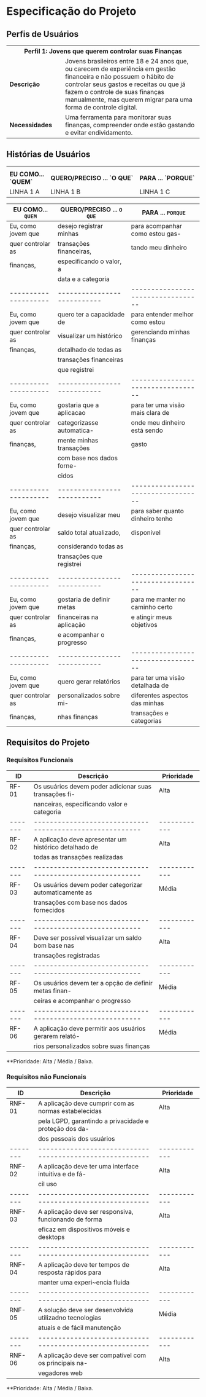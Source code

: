 # Especificação do Projeto

## Perfis de Usuários

<table>
<tbody>
<tr align=center>
<th colspan="2">Perfil 1: Jovens que querem controlar suas Finanças</th>
</tr>
<tr>
<td width="150px"><b>Descrição</b></td>
<td width="600px">Jovens brasileiros entre 18 e 24 anos que, ou carecem de experiência em gestão financeira e não possuem o hábito de controlar seus gastos e receitas ou que já fazem o controle de suas finanças manualmente, mas querem migrar para uma forma de controle digital.</td>
</tr>
<tr>
<td><b>Necessidades</b></td>
<td>Uma ferramenta para monitorar suas finanças, compreender onde estão gastando e evitar endividamento.</td>
</tr>
</tbody>
</table>


## Histórias de Usuários

<table>
<tbody>
<tr align=center>
<th colspan="3"></th>
</tr>
<tr>
<td width="150px"><b>EU COMO... `QUEM`</b></td>
<td width="400px"><b>QUERO/PRECISO ... `O QUE`</b></td>
<td width="300px"><b>PARA ... `PORQUE`</b></td>
</tr>
<tr>
<td>LINHA 1 A</td>
<td>LINHA 1 B</td>
<td>LINHA 1 C</td>
</tr>
</tbody>
</table>


|EU COMO... `QUEM`   | QUERO/PRECISO ... `O QUE` |PARA ... `PORQUE`                 |
|--------------------|---------------------------|----------------------------------|
| Eu, como jovem que | desejo registrar minhas   | para acompanhar como estou gas-  |
| quer controlar as  | transações financeiras,   | tando meu dinheiro               |
| finanças,          | especificando o valor, a  |                                  |
|                    | data e a categoria        |                                  |
|--------------------|---------------------------|----------------------------------|
| Eu, como jovem que | quero ter a capacidade de | para entender melhor como estou  |
| quer controlar as  | visualizar um histórico   | gerenciando minhas finanças      |
| finanças,          | detalhado de todas as     |                                  |
|                    | transações financeiras    |                                  |
|                    | que registrei             |                                  |
|--------------------|---------------------------|----------------------------------|
| Eu, como jovem que | gostaria que a aplicacao  | para ter uma visão mais clara de |
| quer controlar as  | categorizasse automatica- | onde meu dinheiro está sendo     |
| finanças,          | mente minhas transações   | gasto                            |
|                    | com base nos dados forne- |                                  |
|                    | cidos                     |                                  |
|--------------------|---------------------------|----------------------------------|
| Eu, como jovem que | desejo visualizar meu     | para saber quanto dinheiro tenho |
| quer controlar as  | saldo total atualizado,   | disponível                       |
| finanças,          | considerando todas as     |                                  |
|                    | transações que registrei  |                                  |
|--------------------|---------------------------|----------------------------------|
| Eu, como jovem que | gostaria de definir metas | para me manter no caminho certo  |
| quer controlar as  | financeiras na aplicação  | e atingir meus objetivos         |
| finanças,          | e acompanhar o progresso  |                                  |
|--------------------|---------------------------|----------------------------------|
| Eu, como jovem que | quero gerar relatórios    | para ter uma visão detalhada de  |
| quer controlar as  | personalizados sobre mi-  | diferentes aspectos das minhas   |
| finanças,          | nhas finanças             | transações e categorias          |


## Requisitos do Projeto

### Requisitos Funcionais



|ID     |                       Descrição                        | Prioridade |
|-------|--------------------------------------------------------|------------|
| RF-01 | Os usuários devem poder adicionar suas transações fi-  | Alta       | 
|       | nanceiras, especificando valor e categoria             |            |
|-------|--------------------------------------------------------|------------|
| RF-02 | A aplicação deve apresentar um histórico detalhado de  | Alta       |
|       | todas as transações realizadas                         |            |
|-------|--------------------------------------------------------|------------|
| RF-03 | Os usuários devem poder categorizar automaticamente as | Média      |
|       | transações com base nos dados fornecidos               |            |
|-------|--------------------------------------------------------|------------|
| RF-04 | Deve ser possível visualizar um saldo bom base nas     | Alta       |
|       | transações registradas                                 |            |
|-------|--------------------------------------------------------|------------|
| RF-05 | Os usuários devem ter a opção de definir metas finan-  | Média      |
|       | ceiras e acompanhar o progresso                        |            |
|-------|--------------------------------------------------------|------------|
| RF-06 | A aplicação deve permitir aos usuários gerarem relató- | Média      |
|       | rios personalizados sobre suas finanças                |            |


**Prioridade: Alta / Média / Baixa. 

### Requisitos não Funcionais

|ID      |                     Descrição                          | Prioridade |
|--------|--------------------------------------------------------|------------|
| RNF-01 | A aplicação deve cumprir com as normas estabelecidas   | Alta       | 
|        | pela LGPD, garantindo a privacidade e proteção dos da- |            |
|        | dos pessoais dos usuários                              |            |
|--------|--------------------------------------------------------|------------|
| RNF-02 | A aplicação deve ter uma interface intuitiva e de fá-  | Alta       |
|        | cil uso                                                |            |
|--------|--------------------------------------------------------|------------|
| RNF-03 | A aplicação deve ser responsiva, funcionando de forma  | Alta       |
|        | eficaz em dispositivos móveis e desktops               |            |
|--------|--------------------------------------------------------|------------|
| RNF-04 | A aplicação deve ter tempos de resposta rápidos para   | Alta       |
|        | manter uma experi~encia fluida                         |            |
|--------|--------------------------------------------------------|------------|
| RNF-05 | A solução deve ser desenvolvida utilizadno tecnologias | Média      |
|        | atuais e de fácil manutenção                           |            |
|--------|--------------------------------------------------------|------------|
| RNF-06 | A aplicação deve ser compatível com os principais na-  | Alta       |
|        | vegadores web                                          |            |


**Prioridade: Alta / Média / Baixa.
